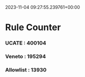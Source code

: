 2023-11-04 09:27:55.239761+00:00
# Rule Counter 
 ### UCATE : 400104

 ### Veneto : 195294

 ### Allowlist : 13930